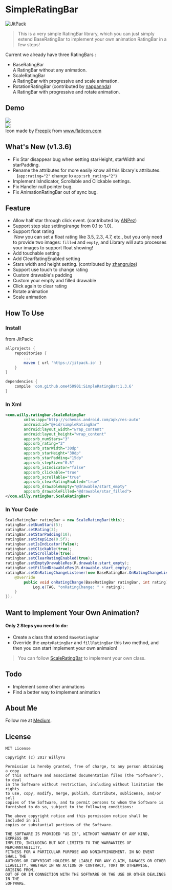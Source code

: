 # SimpleRatingBar
[![JitPack](https://jitpack.io/v/ome450901/SimpleRatingBar.svg)](https://jitpack.io/#ome450901/SimpleRatingBar)

>This is a very simple RatingBar library, which you can just simply extend BaseRatingBar to implement your own animation RatingBar in a few steps!

Current we already have three RatingBars :
- BaseRatingBar  
    A RatingBar without any animation.
- ScaleRatingBar  
    A RatingBar with progressive and scale animation.
- RotationRatingBar (contributed by [nappannda](https://github.com/nappannda))  
    A RatingBar with progressive and rotate animation.

## Demo
![](images/demo.gif)  
![](images/screenshot.png)  
Icon made by [Freepik](http://www.freepik.com/) from www.flaticon.com 

## What's New (v1.3.6)
- Fix Star disappear bug when setting starHeight, starWidth and starPadding.
- Rename the attributes for more easily know all this library's attributes.  
    (`app:rating="2"` change to `app:srb_rating="2"`)
- Implement IsIndicator, Scrollable and Clickable settings.
- Fix Handler null pointer bug.
- Fix AnimationRatingBar out of sync bug.

## Feature
- Allow half star through click event. (contributed by [ANPez](https://github.com/ANPez))
- Support step size setting(range from 0.1 to 1.0).
- Support float rating  
  Now you can set a float rating like 3.5, 2.3, 4.7, etc., but you only need to provide two images: `filled` and `empty`, and Library will auto processes your images to support float showing!
- Add touchable setting
- Add ClearRatingEnabled setting
- Stars width and height setting. (contributed by [zhangruize](https://github.com/zhangruize))  
- Support use touch to change rating
- Custom drawable's padding
- Custom your empty and filled drawable
- Click again to clear rating
- Rotate animation
- Scale animation

## How To Use
### Install
from JitPack:

```gradle
allprojects {
    repositories {
        ...
        maven { url 'https://jitpack.io' }
    }
}

dependencies {
    compile 'com.github.ome450901:SimpleRatingBar:1.3.6'
}
```


### In Xml
```xml
<com.willy.ratingbar.ScaleRatingBar
        xmlns:app="http://schemas.android.com/apk/res-auto"
        android:id="@+id/simpleRatingBar"
        android:layout_width="wrap_content"
        android:layout_height="wrap_content"
        app:srb_numStars="3"
        app:srb_rating="2"
        app:srb_starWidth="30dp"
        app:srb_starHeight="30dp"
        app:srb_starPadding="15dp"
        app:srb_stepSize="0.5"
        app:srb_isIndicator="false"
        app:srb_clickable="true"
        app:srb_scrollable="true"
        app:srb_clearRatingEnabled="true"
        app:srb_drawableEmpty="@drawable/start_empty"
        app:srb_drawableFilled="@drawable/star_filled">
</com.willy.ratingbar.ScaleRatingBar>
```

### In Your Code
```java
ScaleRatingBar ratingBar = new ScaleRatingBar(this);
ratingBar.setNumStars(5);
ratingBar.setRating(3);
ratingBar.setStarPadding(10);
ratingBar.setStepSize(0.5f);
ratingbar.setIsIndicator(false);
ratingbar.setClickable(true);
ratingbar.setScrollable(true);
ratingbar.setClearRatingEnabled(true);
ratingBar.setEmptyDrawableRes(R.drawable.start_empty);
ratingBar.setFilledDrawableRes(R.drawable.start_empty);
ratingBar.setOnRatingChangeListener(new BaseRatingBar.OnRatingChangeListener() {
    @Override
        public void onRatingChange(BaseRatingBar ratingBar, int rating) {
            Log.e(TAG, "onRatingChange: " + rating);
    }
});
```

## Want to Implement Your Own Animation?
#### Only 2 Steps you need to do:
- Create a class that extend `BaseRatingBar`
- Override the `emptyRatingBar` and `fillRatingBar` this two method, and then you can start implement your own animaion!

>You can follow [ScaleRatingBar](https://github.com/ome450901/SimpleRatingBar/blob/master/library/src/main/java/com/willy/ratingbar/ScaleRatingBar.java) to implement your own class.

## Todo
- Implement some other animations
- Find a better way to implement animation

## About Me
Follow me at [Medium](https://medium.com/@ome450901).

## License
```
MIT License

Copyright (c) 2017 WillyYu

Permission is hereby granted, free of charge, to any person obtaining a copy
of this software and associated documentation files (the "Software"), to deal
in the Software without restriction, including without limitation the rights
to use, copy, modify, merge, publish, distribute, sublicense, and/or sell
copies of the Software, and to permit persons to whom the Software is
furnished to do so, subject to the following conditions:

The above copyright notice and this permission notice shall be included in all
copies or substantial portions of the Software.

THE SOFTWARE IS PROVIDED "AS IS", WITHOUT WARRANTY OF ANY KIND, EXPRESS OR
IMPLIED, INCLUDING BUT NOT LIMITED TO THE WARRANTIES OF MERCHANTABILITY,
FITNESS FOR A PARTICULAR PURPOSE AND NONINFRINGEMENT. IN NO EVENT SHALL THE
AUTHORS OR COPYRIGHT HOLDERS BE LIABLE FOR ANY CLAIM, DAMAGES OR OTHER
LIABILITY, WHETHER IN AN ACTION OF CONTRACT, TORT OR OTHERWISE, ARISING FROM,
OUT OF OR IN CONNECTION WITH THE SOFTWARE OR THE USE OR OTHER DEALINGS IN THE
SOFTWARE.
```
